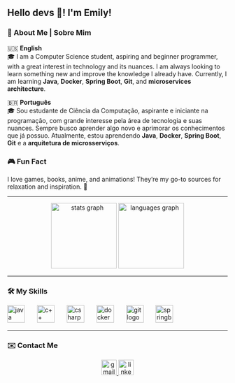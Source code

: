 <h2 align="left">Hello devs 👋! I'm Emily!</h2>

### 🌟 About Me | Sobre Mim  
🇺🇸 **English**  
🎓 I am a Computer Science student, aspiring and beginner programmer, with a great interest in technology and its nuances. I am always looking to learn something new and improve the knowledge I already have. Currently, I am learning **Java**, **Docker**, **Spring Boot**, **Git**, and **microservices architecture**.  

🇧🇷 **Português**  
🎓 Sou estudante de Ciência da Computação, aspirante e iniciante na programação, com grande interesse pela área de tecnologia e suas nuances. Sempre busco aprender algo novo e aprimorar os conhecimentos que já possuo. Atualmente, estou aprendendo **Java**, **Docker**, **Spring Boot**, **Git** e a **arquitetura de microsserviços**.  

### 🎮 Fun Fact  
I love games, books, anime, and animations! They’re my go-to sources for relaxation and inspiration. 🚀

---

<div align="center">
  <img src="https://github-readme-stats.vercel.app/api?username=EmilyBalestrin&hide_title=false&hide_rank=false&show_icons=true&include_all_commits=true&count_private=true&disable_animations=false&theme=dracula&locale=en&hide_border=false" height="150" alt="stats graph"  />
  <img src="https://github-readme-stats.vercel.app/api/top-langs?username=EmilyBalestrin&locale=en&hide_title=false&layout=compact&card_width=320&langs_count=5&theme=dracula&hide_border=false" height="150" alt="languages graph"  />
</div>

---

### 🛠️ My Skills  
<div align="left">
  <img src="https://cdn.jsdelivr.net/gh/devicons/devicon/icons/java/java-original.svg" height="40" alt="java logo"  />
  <img width="20" />
  <img src="https://cdn.jsdelivr.net/gh/devicons/devicon/icons/cplusplus/cplusplus-original.svg" height="40" alt="c++ logo"  />
  <img width="20" />
  <img src="https://cdn.jsdelivr.net/gh/devicons/devicon/icons/csharp/csharp-original.svg" height="40" alt="csharp logo"  />
  <img width="20" />
  <img src="https://cdn.jsdelivr.net/gh/devicons/devicon/icons/docker/docker-original.svg" height="40" alt="docker logo"  />
  <img width="20" />
  <img src="https://cdn.jsdelivr.net/gh/devicons/devicon/icons/git/git-original.svg" height="40" alt="git logo"  />
  <img width="20" />
  <img src="https://cdn.jsdelivr.net/gh/devicons/devicon/icons/spring/spring-original.svg" height="40" alt="springboot logo"  />
</div>

---

### ✉️ Contact Me  
<div align="center">
  <a href="mailto:emilyl.balestrin@gmail.com">
    <img src="https://img.shields.io/static/v1?message=Gmail&logo=gmail&label=&color=D14836&logoColor=white&labelColor=&style=for-the-badge" height="35" alt="gmail logo"  />
  </a>
  <a href="https://www.linkedin.com/in/emily-l-balestrin">
    <img src="https://img.shields.io/static/v1?message=LinkedIn&logo=linkedin&label=&color=0077B5&logoColor=white&labelColor=&style=for-the-badge" height="35" alt="linkedin logo"  />
  </a>
</div>

